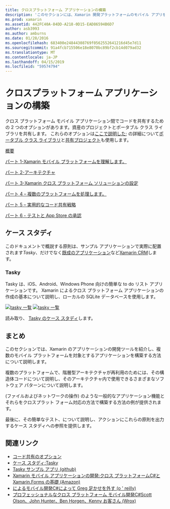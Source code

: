 ```yaml
---
title: クロスプラットフォーム アプリケーションの構築
description: 'このセクションには、Xamarin 開発プラットフォームのモバイル アプリを設計して、テストし、さまざまなアプリ ストアに展開する Xamarin のしくみを理解する: を使用してアプリケーションを構築する方法が概要と、6 つの部分について説明します。'
ms.prod: xamarin
ms.assetid: 442FC40A-84DD-A218-0D15-EAD86594B6D7
author: asb3993
ms.author: amburns
ms.date: 01/28/2016
ms.openlocfilehash: 683400e24844308769f0562552641216d45e7d11
ms.sourcegitcommit: 91a4fcb715506e18e8070bc89bf2cb14d079ad32
ms.translationtype: MT
ms.contentlocale: ja-JP
ms.lasthandoff: 04/15/2019
ms.locfileid: "59574794"
---
```

# <a name="building-cross-platform-applications"></a>クロスプラットフォーム アプリケーションの構築

クロス プラットフォーム モバイル アプリケーション間でコードを共有するための 2 つのオプションがあります。資産のプロジェクトとポータブル クラス ライブラリを共有します。 これらのオプションは[ここで説明した](~/cross-platform/app-fundamentals/code-sharing.md); の詳細について[ポータブル クラス ライブラリ](~/cross-platform/app-fundamentals/pcl.md)と[共有プロジェクト](~/cross-platform/app-fundamentals/shared-projects.md)も使用します。

<a name="Sections" />

 [概要](~/cross-platform/app-fundamentals/building-cross-platform-applications/overview.md)

 [パート 1-Xamarin モバイル プラットフォームを理解します。](~/cross-platform/app-fundamentals/building-cross-platform-applications/understanding-the-xamarin-mobile-platform.md)

 [パート 2-アーキテクチャ](~/cross-platform/app-fundamentals/building-cross-platform-applications/architecture.md)

 [パート 3-Xamarin クロス プラットフォーム ソリューションの設定](~/cross-platform/app-fundamentals/building-cross-platform-applications/setting-up-a-xamarin-cross-platform-solution.md)

 [パート 4 – 複数のプラットフォームを処理します。](~/cross-platform/app-fundamentals/building-cross-platform-applications/platform-divergence-abstraction-divergent-implementation.md)

 [パート 5 – 実用的なコード共有戦略](~/cross-platform/app-fundamentals/building-cross-platform-applications/practical-code-sharing-strategies.md)

 [パート 6 - テストと App Store の承認](~/cross-platform/app-fundamentals/building-cross-platform-applications/testing-and-app-store-approvals.md)

 <a name="Cross-Platform_Mobile_Application_Case_Studies" />

## <a name="case-studies"></a>ケース スタディ

このドキュメントで概説する原則は、サンプル アプリケーションで実際に配置されます*Tasky*、だけでなく[既成のアプリケーション](https://xamarin.com/prebuilt)など[Xamarin CRM](https://xamarin.com/prebuilt/#xamarincrm)します。

 <a name="Tasky" />

### <a name="tasky"></a>Tasky

Tasky は、iOS、Android、Windows Phone 向けの簡単な to do リスト アプリケーションです。
Xamarin によるクロス プラットフォーム アプリケーションの作成の基本について説明し、ローカルの SQLite データベースを使用します。

 [![tasky 一覧](images/iphone-list-sml.png)](images/iphone-list.png#lightbox) [ ![tasky 一覧](images/iphone-list-sml.png)](images/iphone-list.png#lightbox)

読み取り、 [Tasky のケース スタディ](~/cross-platform/app-fundamentals/building-cross-platform-applications/case-study-tasky.md)します。

## <a name="summary"></a>まとめ

このセクションでは、Xamarin のアプリケーションの開発ツールを紹介し、複数のモバイル プラットフォームを対象とするアプリケーションを構築する方法について説明します。

複数のプラットフォームで、階層型アーキテクチャが再利用のためには、その構造体コードについて説明し、そのアーキテクチャ内で使用できるさまざまなソフトウェア パターンについて説明します。

(ファイルおよびネットワークの操作) のような一般的なアプリケーション機能とそれらをクロスプラット フォーム対応の方法で構築する方法の例が提供されます。

最後に、その簡単なテスト、について説明し、アクションにこれらの原則を出力するケース スタディへの参照を提供します。

## <a name="related-links"></a>関連リンク

- [コード共有のオプション](~/cross-platform/app-fundamentals/code-sharing.md)
- [ケース スタディ:Tasky](~/cross-platform/app-fundamentals/building-cross-platform-applications/case-study-tasky.md)
- [Tasky サンプル アプリ (github)](https://developer.xamarin.com/samples/mobile/TaskyPortable/)
- [Xamarin モバイル アプリケーションの開発:クロス プラットフォームC#と Xamarin.Forms の基礎 (Amazon)](http://www.amazon.com/Xamarin-Mobile-Application-Development-Cross-Platform/dp/1484202155/)
- [によるモバイル開発C#によって Greg 足かせを外す (o ' reilly)](http://shop.oreilly.com/product/0636920024002.do)
- [プロフェッショナルなクロス プラットフォーム モバイル開発C#Scott Olson、John Hunter、Ben Horgen、Kenny お客さん (Wrox)](http://www.wrox.com/WileyCDA/WroxTitle/Professional-Cross-Platform-Mobile-Development-in-C-.productCd-1118157702.html)
